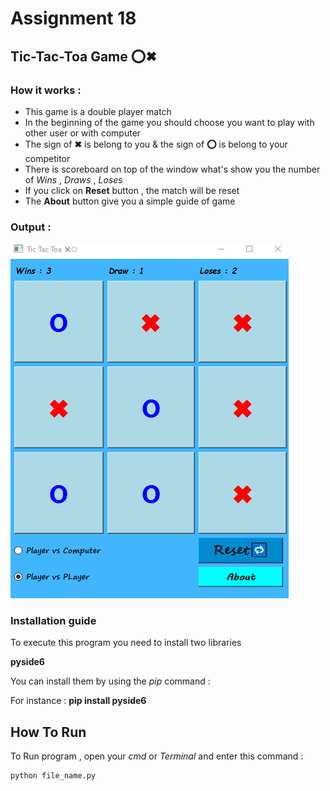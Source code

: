 # Assignment 18

## Tic-Tac-Toa Game ⭕✖

### How it works :

- This game is a double player match
- In the beginning of the game you should choose you want to play with other user or with computer
- The sign of **✖** is belong to you & the sign of **⭕** is belong to your competitor
- There is scoreboard on top of the window what's show you the number of *Wins* , *Draws* , *Loses*
- If you click on **Reset** button , the match will be reset
- The **About** button give you a simple guide of game


 ### Output :

 ![concentric](Tic-Tac-Toa.png)
 

### Installation guide
To execute this program you need to install two libraries

**pyside6** 

You can install them by using the *pip* command :

For instance :
**pip install pyside6**


## How To Run

To Run program , open your *cmd* or *Terminal* and enter this command :

```
python file_name.py
```
